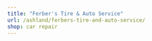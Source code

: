 ```yaml
---
title: "Ferber's Tire & Auto Service"
url: /ashland/ferbers-tire-and-auto-service/
shop: car repair
---
```

